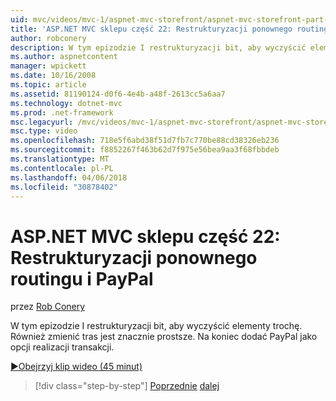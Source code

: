 ```yaml
---
uid: mvc/videos/mvc-1/aspnet-mvc-storefront/aspnet-mvc-storefront-part-22-restructuring-rerouting-and-paypal
title: 'ASP.NET MVC sklepu część 22: Restrukturyzacji ponownego routingu i PayPal | Dokumentacja firmy Microsoft'
author: robconery
description: W tym epizodzie I restrukturyzacji bit, aby wyczyścić elementy trochę. Również zmienić tras jest znacznie prostsze. Na koniec dodać PayPal jako optio wyewidencjonowania...
ms.author: aspnetcontent
manager: wpickett
ms.date: 10/16/2008
ms.topic: article
ms.assetid: 81190124-d0f6-4e4b-a48f-2613cc5a6aa7
ms.technology: dotnet-mvc
ms.prod: .net-framework
msc.legacyurl: /mvc/videos/mvc-1/aspnet-mvc-storefront/aspnet-mvc-storefront-part-22-restructuring-rerouting-and-paypal
msc.type: video
ms.openlocfilehash: 718e5f6abd38f51d7fb7c770be88cd38326eb236
ms.sourcegitcommit: f8852267f463b62d7f975e56bea9aa3f68fbbdeb
ms.translationtype: MT
ms.contentlocale: pl-PL
ms.lasthandoff: 04/06/2018
ms.locfileid: "30878402"
---
```

<a name="aspnet-mvc-storefront-part-22-restructuring-rerouting-and-paypal"></a>ASP.NET MVC sklepu część 22: Restrukturyzacji ponownego routingu i PayPal
====================
przez [Rob Conery](https://github.com/robconery)

W tym epizodzie I restrukturyzacji bit, aby wyczyścić elementy trochę. Również zmienić tras jest znacznie prostsze. Na koniec dodać PayPal jako opcji realizacji transakcji.

[&#9654;Obejrzyj klip wideo (45 minut)](https://channel9.msdn.com/Blogs/ASP-NET-Site-Videos/aspnet-mvc-storefront-part-22-restructuring-rerouting-and-paypal)

> [!div class="step-by-step"]
> [Poprzednie](aspnet-mvc-storefront-part-21-order-manager-and-personalization.md)
> [dalej](aspnet-mvc-storefront-part-23-getting-started-with-domain-driven-design.md)
